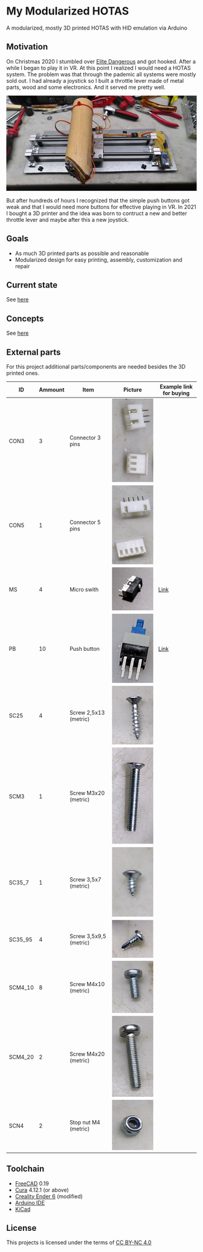 # My Modularized HOTAS
A modularized, mostly 3D printed HOTAS with HID emulation via Arduino

## Motivation
On Christmas 2020 I stumbled over [Elite Dangerous](https://www.elitedangerous.com/) and got hooked. After a while I began to play it in VR.
At this point I realized I would need a HOTAS system. The problem was that through the pademic all systems were mostly sold out. 
I had already a joystick so I built a throttle lever made of metal parts, wood and some electronics. And it served me pretty well.

![Prototype](./images/prototype.jpg)

But after hundreds of hours I recognized that the simple push buttons got weak and that I would need more buttons for effective playing in VR.
In 2021 I bought a 3D printer and the idea was born to contruct a new and better throttle lever and maybe after this a new joystick.

## Goals
- As much 3D printed parts as possible and reasonable
- Modularized design for easy printing, assembly, customization and repair

## Current state
See [here](./status.md)

## Concepts
See [here](./concepts.md)

## External parts
For this project additional parts/components are needed besides the 3D printed ones.

| ID     | Ammount   | Item                   | Picture                             | Example link for buying                                                                                                   |
|----------|---------|------------------------|-------------------------------------|---------------------------------------------------------------------------------------------------------------------------|
| CON3     |      3  | Connector 3 pins       | ![Connector 3 pins](./images/part_CON3.jpg) | |
| CON5     |      1  | Connector 5 pins       | ![Connector 5 pins](./images/part_CON5.jpg)| |
| MS       |      4  | Micro swith            | ![Micro switch](./images/part_MS.jpg) | [Link](https://www.ebay.com/sch/i.html?_from=R40&_trksid=p2380057.m570.l1313&_nkw=micro+limit+switch+125V+1A&_sacat=0) | 
| PB       |     10  | Push button            | ![Push button](./images/part_PB.jpg)  | [Link](https://www.ebay.com/sch/i.html?_from=R40&_trksid=p2380057.m570.l1313&_nkw=micro+button+7mm+non+latching&_sacat=0) |
| SC25     |      4  | Screw 2,5x13 (metric)  | ![Screw 2,5x13](./images/part_SC25.jpg) | |
| SCM3     |      1  | Screw M3x20 (metric)   | ![Screw M3x20](./images/part_SC30.jpg) | |
| SC35_7   |      1  | Screw 3,5x7 (metric)   | ![Screw 3,5x7](./images/part_SC35_7.jpg) | |
| SC35_95  |      4  | Screw 3,5x9,5 (metric) | ![Screw 3,5x9,6](./images/part_SC35.jpg) | |
| SCM4_10  |      8  | Screw M4x10 (metric)   | ![Screw M4x10](./images/part_SC40_10.jpg) | |
| SCM4_20  |      2  | Screw M4x20 (metric)   | ![Screw M4x20](./images/part_SC40_20.jpg) | |
| SCN4     |      2  | Stop nut M4 (metric)   | ![Stop nut M4](./images/part_SN40.jpg) | |


## Toolchain
- [FreeCAD](https://www.freecad.org/) 0.19
- [Cura](https://ultimaker.com/software/ultimaker-cura) 4.12.1 (or above)
- [Creality Ender 6](https://www.creality.com/goods-detail/ender-6-3d-printer) (modified)
- [Arduino IDE](https://www.arduino.cc/en/software)
- [KiCad](https://www.kicad.org/)

## License
This projects is licensed under the terms of [CC BY-NC 4.0](https://creativecommons.org/licenses/by-nc/4.0/)
